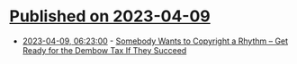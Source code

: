 # [Published on 2023-04-09](index.md)

* [2023-04-09, 06:23:00](https://soylentnews.org/article.pl?sid=23/04/07/1420241&from=rss) - [Somebody Wants to Copyright a Rhythm – Get Ready for the Dembow Tax If They Succeed](https://soylentnews.org/article.pl?sid=23/04/07/1420241&from=rss)
